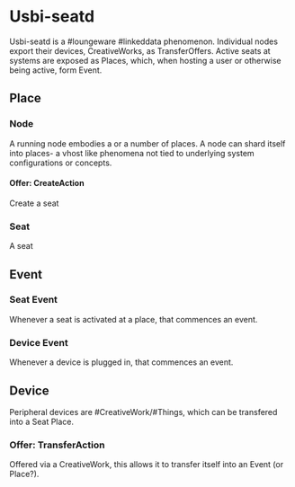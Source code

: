 # Usbi-seatd

Usbi-seatd is a #loungeware #linkeddata phenomenon. Individual nodes export their devices, CreativeWorks, as TransferOffers. Active seats at systems are exposed as Places, which, when hosting a user or otherwise being active, form Event. 

## Place

### Node

A running node embodies a or a number of places. A node can shard itself into places- a vhost like phenomena not tied to underlying system configurations or concepts.

#### Offer: CreateAction

Create a seat 

### Seat

A seat 

## Event

### Seat Event

Whenever a seat is activated at a place, that commences an event.

### Device Event

Whenever a device is plugged in, that commences an event.

## Device

Peripheral devices are #CreativeWork/#Things, which can be transfered into a Seat Place.

### Offer: TransferAction

Offered via a CreativeWork, this allows it to transfer itself into an Event (or Place?).
